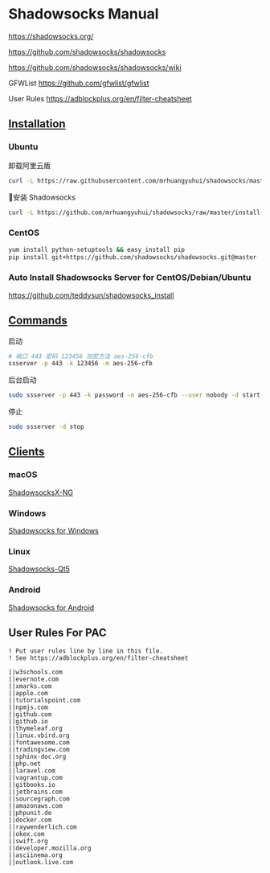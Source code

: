 # Shadowsocks Manual

<https://shadowsocks.org/>

<https://github.com/shadowsocks/shadowsocks>

<https://github.com/shadowsocks/shadowsocks/wiki>

GFWList <https://github.com/gfwlist/gfwlist>

User Rules <https://adblockplus.org/en/filter-cheatsheet>

## [Installation](https://github.com/shadowsocks/shadowsocks/tree/master#install)

### Ubuntu

卸载阿里云盾

```bash
curl -L https://raw.githubusercontent.com/mrhuangyuhui/shadowsocks/master/uninstall_aliyundun.sh | bash
```

安装 Shadowsocks

```bash
curl -L https://github.com/mrhuangyuhui/shadowsocks/raw/master/install-shadowsocks-apt.sh | bash
```

### CentOS

```bash
yum install python-setuptools && easy_install pip
pip install git+https://github.com/shadowsocks/shadowsocks.git@master
```

### Auto Install Shadowsocks Server for CentOS/Debian/Ubuntu

<https://github.com/teddysun/shadowsocks_install>

## [Commands](https://github.com/shadowsocks/shadowsocks/tree/master#usage)

启动

```bash
# 端口 443 密码 123456 加密方法 aes-256-cfb
ssserver -p 443 -k 123456 -m aes-256-cfb
```

后台启动

```bash
sudo ssserver -p 443 -k password -m aes-256-cfb --user nobody -d start
```

停止

```bash
sudo ssserver -d stop
```

## [Clients](https://shadowsocks.org/en/download/clients.html)

### macOS

[ShadowsocksX-NG](https://github.com/shadowsocks/ShadowsocksX-NG/releases)

### Windows

[Shadowsocks for Windows](https://github.com/shadowsocks/shadowsocks-windows/releases)

### Linux

[Shadowsocks-Qt5](https://github.com/shadowsocks/shadowsocks-qt5/releases)

### Android

[Shadowsocks for Android](https://github.com/shadowsocks/shadowsocks-android/releases)

## User Rules For PAC

```
! Put user rules line by line in this file.
! See https://adblockplus.org/en/filter-cheatsheet

||w3schools.com
||evernote.com
||xmarks.com
||apple.com
||tutorialspoint.com
||npmjs.com
||github.com
||github.io
||thymeleaf.org
||linux.vbird.org
||fontawesome.com
||tradingview.com
||sphinx-doc.org
||php.net
||laravel.com
||vagrantup.com
||gitbooks.io
||jetbrains.com
||sourcegraph.com
||amazonaws.com
||phpunit.de
||docker.com
||raywenderlich.com
||okex.com
||swift.org
||developer.mozilla.org
||asciinema.org
||outlook.live.com
```
